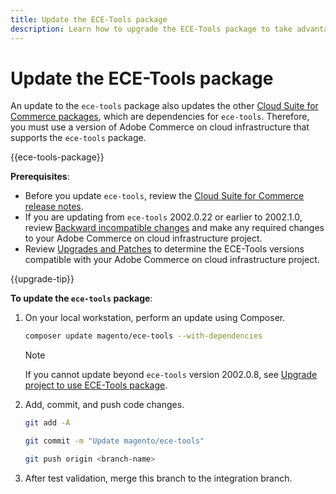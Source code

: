```yaml
---
title: Update the ECE-Tools package
description: Learn how to upgrade the ECE-Tools package to take advantage of the latest fixes and features applied to Adobe Commerce on cloud infrastructure.
---
```


# Update the ECE-Tools package

An update to the `ece-tools` package also updates the other [Cloud Suite for Commerce packages][release-notes], which are dependencies for `ece-tools`. Therefore, you must use a version of Adobe Commerce on cloud infrastructure that supports the `ece-tools` package.

{{ece-tools-package}}

**Prerequisites**:

-  Before you update `ece-tools`, review the [Cloud Suite for Commerce release notes][release-notes].
-  If you are updating from `ece-tools` 2002.0.22 or earlier to 2002.1.0, review [Backward incompatible changes][] and make any required changes to your Adobe Commerce on cloud infrastructure project.
-  Review [Upgrades and Patches][] to determine the ECE-Tools versions compatible with your Adobe Commerce on cloud infrastructure project.

{{upgrade-tip}}

**To update the `ece-tools` package**:

1. On your local workstation, perform an update using Composer.

   ```bash
   composer update magento/ece-tools --with-dependencies
   ```

   >[!NOTE]
   >
   >If you cannot update beyond `ece-tools` version 2002.0.8, see [Upgrade project to use ECE-Tools package](install-package.md).

1. Add, commit, and push code changes.

   ```bash
   git add -A
   ```

   ```bash
   git commit -m "Update magento/ece-tools"
   ```

   ```bash
   git push origin <branch-name>
   ```

1. After test validation, merge this branch to the integration branch.

<!-- link definitions -->

[Backward incompatible changes]: https://devdocs.magento.com/cloud/release-notes/backward-incompatible-changes.html
[release-notes]: https://devdocs.magento.com/cloud/release-notes/cloud-tools.html
[Upgrades and Patches]: https://devdocs.magento.com/cloud/project/project-upgrade-parent.html
